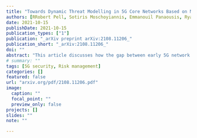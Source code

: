 ```yaml
---
title: "Towards Dynamic Threat Modelling in 5G Core Networks Based on MITRE ATT&CK"
authors: [RRobert Pell, Sotiris Moschoyiannis, Emmanouil Panaousis, Ryan Heartfield]
date: 2021-10-15
publishDate: 2021-10-15
publication_types: ["1"]
publication: "_arXiv preprint arXiv:2108.11206_"
publication_short: "_arXiv:2108.11206_"
doi: ""
abstract: "This article discusses how the gap between early 5G network threat assessments and an adversarial Tactics, Techniques, Procedures (TTPs) knowledge base for future use in the MITRE ATT&CK threat modelling framework can be bridged. We identify knowledge gaps in the existing framework for key 5G technology enablers such as SDN, NFV, and 5G specific signalling protocols of the core network. We adopt a pre-emptive approach to identifying adversarial techniques which can be used to launch attacks on the 5G core network (5GCN) and map these to its components. Using relevant 5G threat assessments along with industry reports, we study how the domain specific techniques can be employed by APTs in multi-stage attack scenarios based on historic telecommunication network attacks and motivation of APT groups. We emulate this mapping in a pre-emptive fashion to facilitate a rigorous cyber risk assessment, support intrusion detection, and design defences based on common APT TTPs in a 5GCN."
# summary: ""
tags: [5G security, Risk management]
categories: []
featured: false
url: "arxiv.org/pdf/2108.11206.pdf"
image:
  caption: ""
  focal_point: ""
  preview_only: false
projects: []
slides: ""
note: ""

---
```

